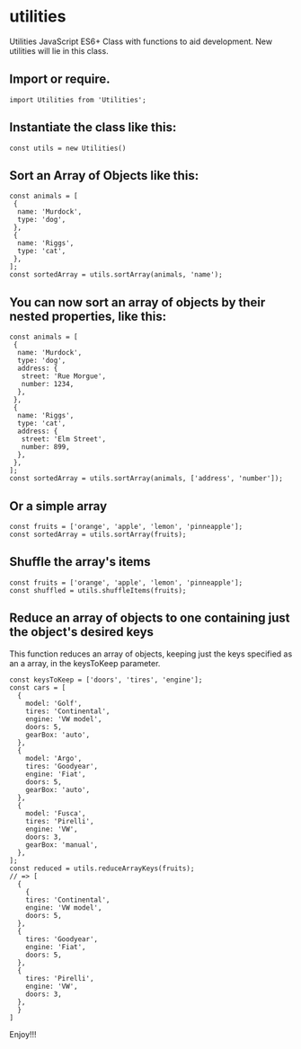 # utilities
Utilities JavaScript ES6+ Class with functions to aid development. New utilities will lie in this class.

## Import or require.
```
import Utilities from 'Utilities';
```

## Instantiate the class like this:
```
const utils = new Utilities()
```

## Sort an Array of Objects like this:
```
const animals = [
 {
  name: 'Murdock',
  type: 'dog',
 },
 {
  name: 'Riggs',
  type: 'cat',
 },
];
const sortedArray = utils.sortArray(animals, 'name');
```

## You can now sort an array of objects by their nested properties, like this:
```
const animals = [
 {
  name: 'Murdock',
  type: 'dog',
  address: {
   street: 'Rue Morgue',
   number: 1234,
  },
 },
 {
  name: 'Riggs',
  type: 'cat',
  address: {
   street: 'Elm Street',
   number: 899,
  },
 },
];
const sortedArray = utils.sortArray(animals, ['address', 'number']);
```

## Or a simple array
```
const fruits = ['orange', 'apple', 'lemon', 'pinneapple'];
const sortedArray = utils.sortArray(fruits);
```

## Shuffle the array's items
```
const fruits = ['orange', 'apple', 'lemon', 'pinneapple'];
const shuffled = utils.shuffleItems(fruits);
```

## Reduce an array of objects to one containing just the object's desired keys
This function reduces an array of objects, keeping just the keys specified as an a array, in the keysToKeep parameter.
```
const keysToKeep = ['doors', 'tires', 'engine'];
const cars = [
  {
    model: 'Golf',
    tires: 'Continental',
    engine: 'VW model',
    doors: 5,
    gearBox: 'auto',
  },
  {
    model: 'Argo',
    tires: 'Goodyear',
    engine: 'Fiat',
    doors: 5,
    gearBox: 'auto',
  },
  {
    model: 'Fusca',
    tires: 'Pirelli',
    engine: 'VW',
    doors: 3,
    gearBox: 'manual',
  },
];
const reduced = utils.reduceArrayKeys(fruits);
// => [
  {
    {
    tires: 'Continental',
    engine: 'VW model',
    doors: 5,
  },
  {
    tires: 'Goodyear',
    engine: 'Fiat',
    doors: 5,
  },
  {
    tires: 'Pirelli',
    engine: 'VW',
    doors: 3,
  },
  }
]
```

Enjoy!!!
